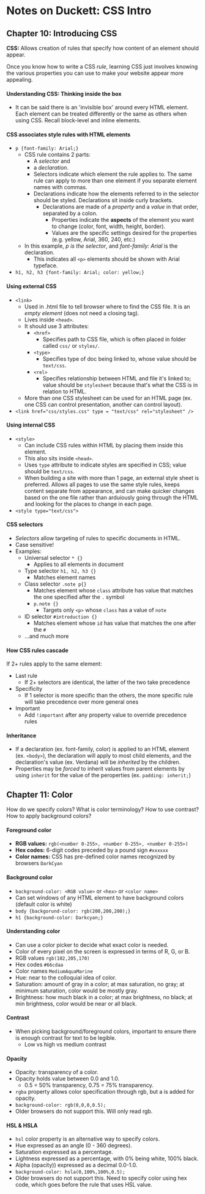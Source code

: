 # Notes on Duckett: CSS Intro

## Chapter 10: Introducing CSS

**CSS:** Allows creation of rules that specify how content of an element should appear. 

Once you know how to write a CSS _rule_, learning CSS just involves knowing the various properties you can use to make your website appear more appealing. 

#### Understanding CSS: Thinking inside the box
- It can be said there is an 'invisible box' around every HTML element. Each element can be treated differently or the same as others when using CSS. Recall block-level and inline elements. 

#### CSS associates style rules with HTML elements
- `p {font-family: Arial;}`
  - CSS rule contains 2 parts:
    - A _selector_ and
    - a _declaration_. 
    - Selectors indicate which element the rule applies to. The same rule can apply to more than one element if you separate element names with commas. 
    - Declarations indicate how the elements referred to in the selector should be styled. Declarations sit inside curly brackets. 
      - Declarations are made of a _property_ and a _value_ in that order, separated by a colon. 
        - Properties indicate the **aspects** of the element you want to change (color, font, width, height, border). 
        - Values are the specific settings desired for the properties (e.g. yellow, Arial, 360, 240, etc.)
  - In this example, _p is the selector_, and _font-family: Arial_ is the declaration. 
    - This indicates all `<p>` elements should be shown with Arial typeface. 
- `h1, h2, h3 {font-family: Arial; color: yellow;}`

#### Using external CSS
- `<link>`
  - Used in .html file to tell browser where to find the CSS file. It is an _empty element_ (does not need a closing tag). 
  - Lives inside `<head>`. 
  - It should use 3 attributes:
    - `<href>`
      - Specifies path to CSS file, which is often placed in folder called `css/` or `styles/`. 
    - `<type>`
      - Specifies type of doc being linked to, whose value should be `text/css`. 
    - `<rel>`
      - Specifies relationship between HTML and file it's linked to; value should be `stylesheet` because that's what the CSS is in relation to HTML. 
  - More than one CSS stylesheet can be used for an HTML page (ex. one CSS can control presentation, another can control layout). 
- `<link href="css/styles.css" type = "text/css" rel="stylesheet" />`

#### Using internal CSS
- `<style>`
  - Can include CSS rules within HTML by placing them inside this element. 
  - This also sits inside `<head>`. 
  - Uses `type` attribute to indicate styles are specified in CSS; value should be `text/css`. 
  - When building a site with more than 1 page, an external style sheet is preferred. Allows all pages to use the same style rules, keeps content separate from appearance, and can make quicker changes based on the one file rather than arduiously going through the HTML and looking for the places to change in each page. 
- `<style type="text/css">`


#### CSS selectors
- _Selectors_ allow targeting of rules to specific documents in HTML. 
- Case sensitive! 
- Examples:
  - Universal selector `* {}`
    - Applies to all elements in document
  - Type selector `h1, h2, h3 {}`
    - Matches element names
  - Class selector `.note p{}`
    - Matches element whose `class` attribute has value that matches the one specified after the `.` symbol
    - `p.note {}`
      - Targets only `<p>` whose `class` has a value of `note`
  - ID selector `#introduction {}`
    - Matches element whose `id` has value that matches the one after the `#` 
  - ...and much more

#### How CSS rules cascade
If 2+ rules apply to the same element:
- Last rule
  - If 2+ selectors are identical, the latter of the two take precedence
- Specificity
  - If 1 selector is more specific than the others, the more specific rule will take precedence over more general ones
- Important
  - Add `!important` after any property value to override precedence rules

#### Inheritance
- If a declaration (ex. font-family, color) is applied to an HTML element (ex. `<body>`), the declaration will apply to most child elements, and the declaration's value (ex. Verdana) will be _inherited_ by the children. 
- Properties may be _forced_ to inherit values from parent elements by using `inherit` for the value of the peroperties (ex. `padding: inherit;`) 

## Chapter 11: Color

How do we specify colors? What is color terminology? How to use contrast? How to apply background colors? 

#### Foreground color
- **RGB values:** `rgb(<number 0-255>, <number 0-255>, <number 0-255>)`
- **Hex codes:** 6-digit codes preceded by a pound sign `#xxxxxx`
- **Color names:** CSS has pre-defined color names recognized by browsers `DarkCyan`

#### Background color
- `background-color: <RGB value>` or `<hex>` or `<color name>`
- Can set windows of any HTML element to have background colors (default color is white)
- `body {backgorund-color: rgb(200,200,200);}`
- `h1 {background-color: Darkcyan;}`

#### Understanding color
- Can use a color picker to decide what exact color is needed. 
- Color of every pixel on the screen is expressed in terms of R, G, or B. 
- RGB values `rgb(102,205,170)`
- Hex codes `#66cdaa`
- Color names `MediumAquaMarine`
- Hue: near to the colloquial idea of color. 
- Saturation: amount of gray in a color; at max saturation, no gray; at minimum saturation, color would be mostly gray. 
- Brightness: how much black in a color; at max brightness, no black; at min brightness, color would be near or all black. 

#### Contrast
- When picking background/foreground colors, important to ensure there is enough contrast for text to be legible. 
  - Low vs high vs medium contrast

#### Opacity
- Opacity: transparency of a color. 
- Opacity holds value between 0.0 and 1.0. 
  - 0.5 = 50% transparency, 0.75 = 75% transparency. 
- `rgba` property allows color specification through rgb, but a is added for opacity. 
- `background-color: rgb(0,0,0,0.5);`
- Older browsers do not support this. Will only read rgb. 

#### HSL & HSLA
- `hsl` color property is an alternative way to specify colors. 
- Hue expressed as an angle (0 - 360 degrees). 
- Saturation expressed as a percentage. 
- Lightness expressed as a percentage, with 0% being white, 100% black. 
- Alpha (opacity)) expressed as a decimal 0.0-1.0. 
- `background-color: hsla(0,100%,100%,0.5);`
- Older browsers do not support this. Need to specify color using hex code, which goes before the rule that uses HSL value. 
